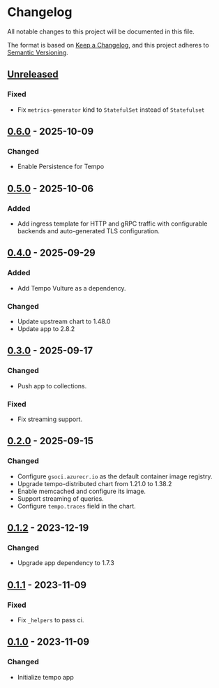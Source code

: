 # Changelog

All notable changes to this project will be documented in this file.

The format is based on [Keep a Changelog](https://keepachangelog.com/en/1.0.0/),
and this project adheres to [Semantic Versioning](https://semver.org/spec/v2.0.0.html).

## [Unreleased]

### Fixed

- Fix `metrics-generator` kind to `StatefulSet` instead of `Statefulset`

## [0.6.0] - 2025-10-09

### Changed

- Enable Persistence for Tempo

## [0.5.0] - 2025-10-06

### Added

- Add ingress template for HTTP and gRPC traffic with configurable backends and auto-generated TLS configuration.

## [0.4.0] - 2025-09-29

### Added

- Add Tempo Vulture as a dependency.

### Changed

- Update upstream chart to 1.48.0
- Update app to 2.8.2

## [0.3.0] - 2025-09-17

### Changed

- Push app to collections.

### Fixed

- Fix streaming support.

## [0.2.0] - 2025-09-15

### Changed

- Configure `gsoci.azurecr.io` as the default container image registry.
- Upgrade tempo-distributed chart from 1.21.0 to 1.38.2
- Enable memcached and configure its image.
- Support streaming of queries.
- Configure `tempo.traces` field in the chart.

## [0.1.2] - 2023-12-19

### Changed

- Upgrade app dependency to 1.7.3

## [0.1.1] - 2023-11-09

### Fixed

- Fix `_helpers` to pass ci.

## [0.1.0] - 2023-11-09

### Changed

- Initialize tempo app

[Unreleased]: https://github.com/giantswarm/tempo-app/compare/v0.6.0...HEAD
[0.6.0]: https://github.com/giantswarm/tempo-app/compare/v0.5.0...v0.6.0
[0.5.0]: https://github.com/giantswarm/tempo-app/compare/v0.4.0...v0.5.0
[0.4.0]: https://github.com/giantswarm/tempo-app/compare/v0.3.0...v0.4.0
[0.3.0]: https://github.com/giantswarm/tempo-app/compare/v0.2.0...v0.3.0
[0.2.0]: https://github.com/giantswarm/tempo-app/compare/v0.1.2...v0.2.0
[0.1.2]: https://github.com/giantswarm/tempo-app/compare/v0.1.1...v0.1.2
[0.1.1]: https://github.com/giantswarm/tempo-app/compare/v0.1.0...v0.1.1
[0.1.0]: https://github.com/giantswarm/tempo-app/releases/tag/v0.1.0
